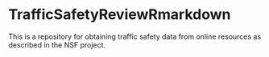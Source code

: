 # TrafficSafetyReviewRmarkdown

This is a repository for obtaining traffic safety data from online resources as described in the NSF project.